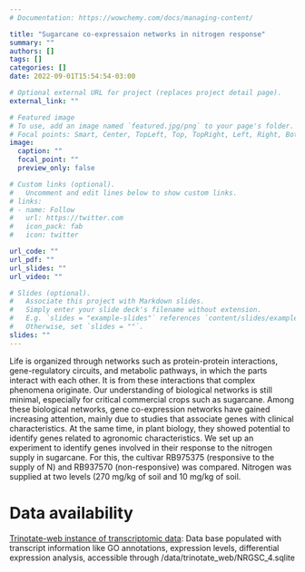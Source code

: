 ```yaml
---
# Documentation: https://wowchemy.com/docs/managing-content/

title: "Sugarcane co-expressaion networks in nitrogen response"
summary: ""
authors: []
tags: []
categories: []
date: 2022-09-01T15:54:54-03:00

# Optional external URL for project (replaces project detail page).
external_link: ""

# Featured image
# To use, add an image named `featured.jpg/png` to your page's folder.
# Focal points: Smart, Center, TopLeft, Top, TopRight, Left, Right, BottomLeft, Bottom, BottomRight.
image:
  caption: ""
  focal_point: ""
  preview_only: false

# Custom links (optional).
#   Uncomment and edit lines below to show custom links.
# links:
# - name: Follow
#   url: https://twitter.com
#   icon_pack: fab
#   icon: twitter

url_code: ""
url_pdf: ""
url_slides: ""
url_video: ""

# Slides (optional).
#   Associate this project with Markdown slides.
#   Simply enter your slide deck's filename without extension.
#   E.g. `slides = "example-slides"` references `content/slides/example-slides.md`.
#   Otherwise, set `slides = ""`.
slides: ""
---
```


Life is organized through networks such as protein-protein interactions, gene-regulatory circuits, and metabolic pathways, in which the parts interact with each other. It is from these interactions that complex phenomena originate. Our understanding of biological networks is still minimal, especially for critical commercial crops such as sugarcane. Among these biological networks, gene co-expression networks have gained increasing attention, mainly due to studies that associate genes with clinical characteristics. At the same time, in plant biology, they showed potential to identify genes related to agronomic characteristics. We set up an experiment to identify genes involved in their response to the nitrogen supply in sugarcane. For this, the cultivar RB975375 (responsive to the supply of N) and RB937570 (non-responsive) was compared. Nitrogen was supplied at two levels (270 mg/kg of soil and 10 mg/kg of soil.

# Data availability

[Trinotate-web instance of transcriptomic data](http://200.144.245.42:8080/cgi-bin/index.cgi): Data base populated with transcript information like GO annotations, expression levels, differential expression analysis, accessible through /data/trinotate_web/NRGSC_4.sqlite
